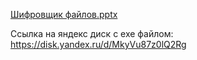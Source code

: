 [Шифровщик файлов.pptx](https://github.com/user-attachments/files/18053787/default.pptx)


Ссылка на яндекс диск с exe файлом: https://disk.yandex.ru/d/MkyVu87z0lQ2Rg
